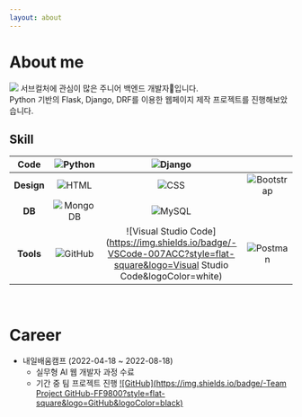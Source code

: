 ```yaml
---
layout: about 
---
```


# About me
[![](https://img.shields.io/badge/-Blog-000000?style=flat-square&logo=Tistory&logoColor=white)](https://moist-ink.tistory.com/)
서브컬처에 관심이 많은 주니어 백엔드 개발자🌱입니다.<br/>
Python 기반의 Flask, Django, DRF를 이용한 웹페이지 제작 프로젝트를 진행해보았습니다.

## Skill

|**Code**|![Python](https://img.shields.io/badge/-Python-3776AB?style=flat-square&logo=Python&logoColor=white)|![Django](https://img.shields.io/badge/-Django-092E20?style=flat-square&logo=Django&logoColor=white)||
|:-------:|:-------:|:-------:|:-------:|
|**Design**|![HTML](https://img.shields.io/badge/-HTML-E34F26?style=flat-square&logo=HTML5&logoColor=white)|![CSS](https://img.shields.io/badge/-CSS-1572B6?style=flat-square&logo=CSS3&logoColor=white)|![Bootstrap](https://img.shields.io/badge/-Bootstrap-7952B3?style=flat-square&logo=Bootstrap&logoColor=white)|
|**DB**|![MongoDB](https://img.shields.io/badge/-MongoDB-47A248?style=flat-square&logo=MongoDB&logoColor=white)|![MySQL](https://img.shields.io/badge/-MySQL-4479A1?style=flat-square&logo=MySQL&logoColor=white)||
|**Tools**|![GitHub](https://img.shields.io/badge/-GitHub-181717?style=flat-square&logo=GitHub&logoColor=white)|![Visual Studio Code](https://img.shields.io/badge/-VSCode-007ACC?style=flat-square&logo=Visual Studio Code&logoColor=white)|![Postman](https://img.shields.io/badge/-Postman-FF6C37?style=flat-square&logo=Postman&logoColor=white)|

<br/>

# Career
* 내일배움캠프 (2022-04-18 ~ 2022-08-18)
  * 실무형 AI 웹 개발자 과정 수료
  * 기간 중 팀 프로젝트 진행
 [![GitHub](https://img.shields.io/badge/-Team Project GitHub-FF9800?style=flat-square&logo=GitHub&logoColor=black)](https://github.com/cmjcum)

<br/>

<!-- |[![Top Langs](https://github-readme-stats.vercel.app/api/top-langs/?username=minkkky&layout=compact)](https://github.com/minkkky/github-readme-stats)|[![Solved.ac](http://mazassumnida.wtf/api/generate_badge?boj=mp98dl4)](https://solved.ac/profile/mp98dl4)|
|---|---|
|||

[![Readme Card](https://github-readme-stats.vercel.app/api/pin/?username=cmjcum&repo=WM_back)](https://github.com/cmjcum/WM_back) -->
